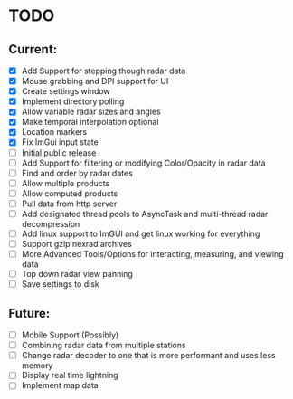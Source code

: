 # TODO

## Current:
- [X] Add Support for stepping though radar data
- [X] Mouse grabbing and DPI support for UI
- [X] Create settings window
- [X] Implement directory polling
- [X] Allow variable radar sizes and angles
- [X] Make temporal interpolation optional
- [X] Location markers
- [X] Fix ImGui input state
- [ ] Initial public release
- [ ] Add Support for filtering or modifying Color/Opacity in radar data 
- [ ] Find and order by radar dates
- [ ] Allow multiple products
- [ ] Allow computed products
- [ ] Pull data from http server
- [ ] Add designated thread pools to AsyncTask and multi-thread radar decompression
- [ ] Add linux support to ImGUI and get linux working for everything
- [ ] Support gzip nexrad archives
- [ ] More Advanced Tools/Options for interacting, measuring, and viewing data
- [ ] Top down radar view panning
- [ ] Save settings to disk

## Future:
- [ ] Mobile Support (Possibly)
- [ ] Combining radar data from multiple stations
- [ ] Change radar decoder to one that is more performant and uses less memory
- [ ] Display real time lightning
- [ ] Implement map data
